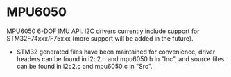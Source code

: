 # MPU6050
MPU6050 6-DOF IMU API. I2C drivers currently include support for STM32F74xxx/F75xxx (more support will be added in the future).

- STM32 generated files have been maintained for convenience, driver headers can be found in i2c2.h and mpu6050.h in "Inc", and source files can be found in i2c2.c and mpu6050.c in "Src".
